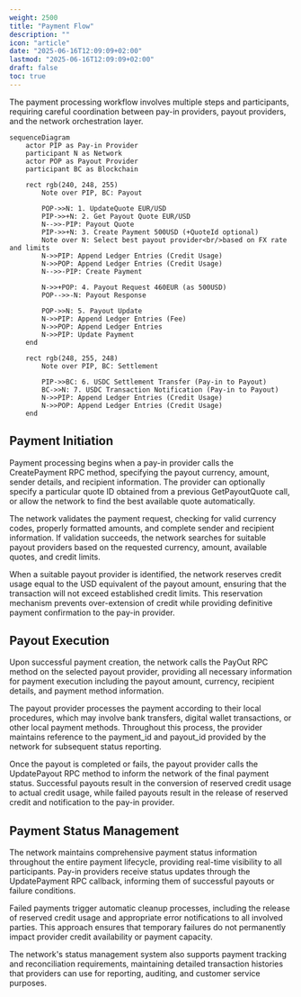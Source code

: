 ```yaml
---
weight: 2500
title: "Payment Flow"
description: ""
icon: "article"
date: "2025-06-16T12:09:09+02:00"
lastmod: "2025-06-16T12:09:09+02:00"
draft: false
toc: true
---
```


The payment processing workflow involves multiple steps and participants, requiring careful coordination between pay-in providers, payout providers, and the network orchestration layer.
```mermaid
sequenceDiagram
    actor PIP as Pay-in Provider
    participant N as Network
    actor POP as Payout Provider
    participant BC as Blockchain

    rect rgb(240, 248, 255)
        Note over PIP, BC: Payout
        
        POP->>N: 1. UpdateQuote EUR/USD
        PIP->>+N: 2. Get Payout Quote EUR/USD
        N-->>-PIP: Payout Quote
        PIP->>+N: 3. Create Payment 500USD (+QuoteId optional)
        Note over N: Select best payout provider<br/>based on FX rate and limits
        N->>PIP: Append Ledger Entries (Credit Usage)
        N->>POP: Append Ledger Entries (Credit Usage)
        N-->>-PIP: Create Payment

        N->>+POP: 4. Payout Request 460EUR (as 500USD)
        POP-->>-N: Payout Response

        POP->>N: 5. Payout Update
        N->>PIP: Append Ledger Entries (Fee)
        N->>POP: Append Ledger Entries
        N->>PIP: Update Payment
    end

    rect rgb(248, 255, 248)
        Note over PIP, BC: Settlement
        
        PIP->>BC: 6. USDC Settlement Transfer (Pay-in to Payout)
        BC->>N: 7. USDC Transaction Notification (Pay-in to Payout)
        N->>PIP: Append Ledger Entries (Credit Usage)
        N->>POP: Append Ledger Entries (Credit Usage)
    end
```


## Payment Initiation
Payment processing begins when a pay-in provider calls the CreatePayment RPC method, specifying the payout currency, amount, sender details, and recipient information. The provider can optionally specify a particular quote ID obtained from a previous GetPayoutQuote call, or allow the network to find the best available quote automatically.

The network validates the payment request, checking for valid currency codes, properly formatted amounts, and complete sender and recipient information. If validation succeeds, the network searches for suitable payout providers based on the requested currency, amount, available quotes, and credit limits.

When a suitable payout provider is identified, the network reserves credit usage equal to the USD equivalent of the payout amount, ensuring that the transaction will not exceed established credit limits. This reservation mechanism prevents over-extension of credit while providing definitive payment confirmation to the pay-in provider.

## Payout Execution
Upon successful payment creation, the network calls the PayOut RPC method on the selected payout provider, providing all necessary information for payment execution including the payout amount, currency, recipient details, and payment method information.

The payout provider processes the payment according to their local procedures, which may involve bank transfers, digital wallet transactions, or other local payment methods. Throughout this process, the provider maintains reference to the payment_id and payout_id provided by the network for subsequent status reporting.

Once the payout is completed or fails, the payout provider calls the UpdatePayout RPC method to inform the network of the final payment status. Successful payouts result in the conversion of reserved credit usage to actual credit usage, while failed payouts result in the release of reserved credit and notification to the pay-in provider.

## Payment Status Management
The network maintains comprehensive payment status information throughout the entire payment lifecycle, providing real-time visibility to all participants. Pay-in providers receive status updates through the UpdatePayment RPC callback, informing them of successful payouts or failure conditions.

Failed payments trigger automatic cleanup processes, including the release of reserved credit usage and appropriate error notifications to all involved parties. This approach ensures that temporary failures do not permanently impact provider credit availability or payment capacity.

The network's status management system also supports payment tracking and reconciliation requirements, maintaining detailed transaction histories that providers can use for reporting, auditing, and customer service purposes.